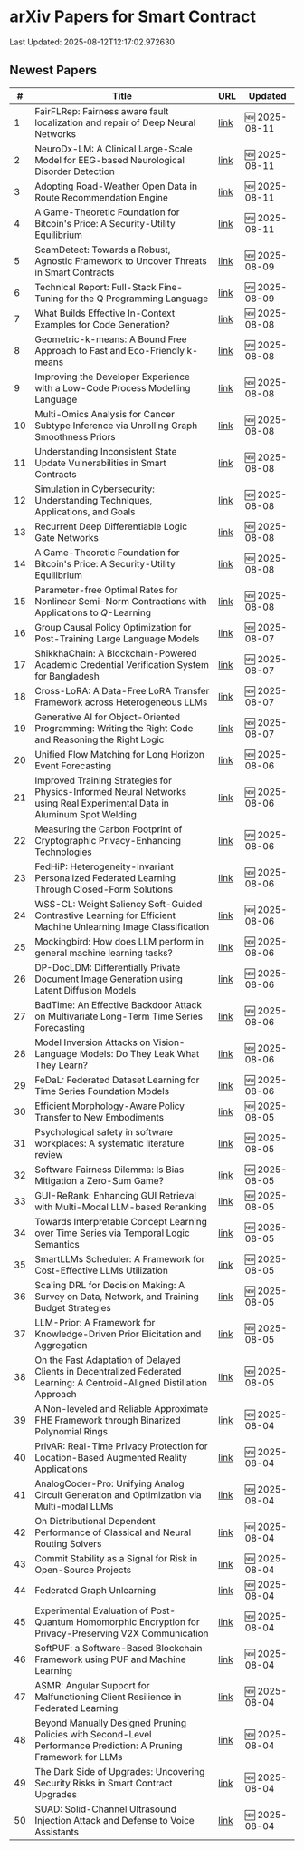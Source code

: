 # arXiv Papers for Smart Contract

Last Updated: 2025-08-12T12:17:02.972630

## Newest Papers

|\#|Title|URL|Updated|
|---|---|---|---|
|1|FairFLRep: Fairness aware fault localization and repair of Deep Neural Networks|[link](http://arxiv.org/abs/2508.08151v1)|🆕 2025-08-11|
|2|NeuroDx-LM: A Clinical Large-Scale Model for EEG-based Neurological Disorder Detection|[link](http://arxiv.org/abs/2508.08124v1)|🆕 2025-08-11|
|3|Adopting Road-Weather Open Data in Route Recommendation Engine|[link](http://arxiv.org/abs/2508.07881v1)|🆕 2025-08-11|
|4|A Game-Theoretic Foundation for Bitcoin's Price: A Security-Utility Equilibrium|[link](http://arxiv.org/abs/2508.06071v2)|🆕 2025-08-11|
|5|ScamDetect: Towards a Robust, Agnostic Framework to Uncover Threats in Smart Contracts|[link](http://arxiv.org/abs/2508.07094v1)|🆕 2025-08-09|
|6|Technical Report: Full-Stack Fine-Tuning for the Q Programming Language|[link](http://arxiv.org/abs/2508.06813v1)|🆕 2025-08-09|
|7|What Builds Effective In-Context Examples for Code Generation?|[link](http://arxiv.org/abs/2508.06414v1)|🆕 2025-08-08|
|8|Geometric-k-means: A Bound Free Approach to Fast and Eco-Friendly k-means|[link](http://arxiv.org/abs/2508.06353v1)|🆕 2025-08-08|
|9|Improving the Developer Experience with a Low-Code Process Modelling Language|[link](http://arxiv.org/abs/2508.06299v1)|🆕 2025-08-08|
|10|Multi-Omics Analysis for Cancer Subtype Inference via Unrolling Graph Smoothness Priors|[link](http://arxiv.org/abs/2508.06257v1)|🆕 2025-08-08|
|11|Understanding Inconsistent State Update Vulnerabilities in Smart Contracts|[link](http://arxiv.org/abs/2508.06192v1)|🆕 2025-08-08|
|12|Simulation in Cybersecurity: Understanding Techniques, Applications, and Goals|[link](http://arxiv.org/abs/2508.06106v1)|🆕 2025-08-08|
|13|Recurrent Deep Differentiable Logic Gate Networks|[link](http://arxiv.org/abs/2508.06097v1)|🆕 2025-08-08|
|14|A Game-Theoretic Foundation for Bitcoin's Price: A Security-Utility Equilibrium|[link](http://arxiv.org/abs/2508.06071v1)|🆕 2025-08-08|
|15|Parameter-free Optimal Rates for Nonlinear Semi-Norm Contractions with Applications to $Q$-Learning|[link](http://arxiv.org/abs/2508.05984v1)|🆕 2025-08-08|
|16|Group Causal Policy Optimization for Post-Training Large Language Models|[link](http://arxiv.org/abs/2508.05428v1)|🆕 2025-08-07|
|17|ShikkhaChain: A Blockchain-Powered Academic Credential Verification System for Bangladesh|[link](http://arxiv.org/abs/2508.05334v1)|🆕 2025-08-07|
|18|Cross-LoRA: A Data-Free LoRA Transfer Framework across Heterogeneous LLMs|[link](http://arxiv.org/abs/2508.05232v1)|🆕 2025-08-07|
|19|Generative AI for Object-Oriented Programming: Writing the Right Code and Reasoning the Right Logic|[link](http://arxiv.org/abs/2508.05005v1)|🆕 2025-08-07|
|20|Unified Flow Matching for Long Horizon Event Forecasting|[link](http://arxiv.org/abs/2508.04843v1)|🆕 2025-08-06|
|21|Improved Training Strategies for Physics-Informed Neural Networks using Real Experimental Data in Aluminum Spot Welding|[link](http://arxiv.org/abs/2508.04595v1)|🆕 2025-08-06|
|22|Measuring the Carbon Footprint of Cryptographic Privacy-Enhancing Technologies|[link](http://arxiv.org/abs/2508.04583v1)|🆕 2025-08-06|
|23|FedHiP: Heterogeneity-Invariant Personalized Federated Learning Through Closed-Form Solutions|[link](http://arxiv.org/abs/2508.04470v1)|🆕 2025-08-06|
|24|WSS-CL: Weight Saliency Soft-Guided Contrastive Learning for Efficient Machine Unlearning Image Classification|[link](http://arxiv.org/abs/2508.04308v1)|🆕 2025-08-06|
|25|Mockingbird: How does LLM perform in general machine learning tasks?|[link](http://arxiv.org/abs/2508.04279v1)|🆕 2025-08-06|
|26|DP-DocLDM: Differentially Private Document Image Generation using Latent Diffusion Models|[link](http://arxiv.org/abs/2508.04208v1)|🆕 2025-08-06|
|27|BadTime: An Effective Backdoor Attack on Multivariate Long-Term Time Series Forecasting|[link](http://arxiv.org/abs/2508.04189v1)|🆕 2025-08-06|
|28|Model Inversion Attacks on Vision-Language Models: Do They Leak What They Learn?|[link](http://arxiv.org/abs/2508.04097v1)|🆕 2025-08-06|
|29|FeDaL: Federated Dataset Learning for Time Series Foundation Models|[link](http://arxiv.org/abs/2508.04045v1)|🆕 2025-08-06|
|30|Efficient Morphology-Aware Policy Transfer to New Embodiments|[link](http://arxiv.org/abs/2508.03660v1)|🆕 2025-08-05|
|31|Psychological safety in software workplaces: A systematic literature review|[link](http://arxiv.org/abs/2508.03369v1)|🆕 2025-08-05|
|32|Software Fairness Dilemma: Is Bias Mitigation a Zero-Sum Game?|[link](http://arxiv.org/abs/2508.03323v1)|🆕 2025-08-05|
|33|GUI-ReRank: Enhancing GUI Retrieval with Multi-Modal LLM-based Reranking|[link](http://arxiv.org/abs/2508.03298v1)|🆕 2025-08-05|
|34|Towards Interpretable Concept Learning over Time Series via Temporal Logic Semantics|[link](http://arxiv.org/abs/2508.03269v1)|🆕 2025-08-05|
|35|SmartLLMs Scheduler: A Framework for Cost-Effective LLMs Utilization|[link](http://arxiv.org/abs/2508.03258v1)|🆕 2025-08-05|
|36|Scaling DRL for Decision Making: A Survey on Data, Network, and Training Budget Strategies|[link](http://arxiv.org/abs/2508.03194v1)|🆕 2025-08-05|
|37|LLM-Prior: A Framework for Knowledge-Driven Prior Elicitation and Aggregation|[link](http://arxiv.org/abs/2508.03766v1)|🆕 2025-08-05|
|38|On the Fast Adaptation of Delayed Clients in Decentralized Federated Learning: A Centroid-Aligned Distillation Approach|[link](http://arxiv.org/abs/2508.02993v1)|🆕 2025-08-05|
|39|A Non-leveled and Reliable Approximate FHE Framework through Binarized Polynomial Rings|[link](http://arxiv.org/abs/2508.02943v1)|🆕 2025-08-04|
|40|PrivAR: Real-Time Privacy Protection for Location-Based Augmented Reality Applications|[link](http://arxiv.org/abs/2508.02551v1)|🆕 2025-08-04|
|41|AnalogCoder-Pro: Unifying Analog Circuit Generation and Optimization via Multi-modal LLMs|[link](http://arxiv.org/abs/2508.02518v1)|🆕 2025-08-04|
|42|On Distributional Dependent Performance of Classical and Neural Routing Solvers|[link](http://arxiv.org/abs/2508.02510v1)|🆕 2025-08-04|
|43|Commit Stability as a Signal for Risk in Open-Source Projects|[link](http://arxiv.org/abs/2508.02487v1)|🆕 2025-08-04|
|44|Federated Graph Unlearning|[link](http://arxiv.org/abs/2508.02485v1)|🆕 2025-08-04|
|45|Experimental Evaluation of Post-Quantum Homomorphic Encryption for Privacy-Preserving V2X Communication|[link](http://arxiv.org/abs/2508.02461v1)|🆕 2025-08-04|
|46|SoftPUF: a Software-Based Blockchain Framework using PUF and Machine Learning|[link](http://arxiv.org/abs/2508.02438v1)|🆕 2025-08-04|
|47|ASMR: Angular Support for Malfunctioning Client Resilience in Federated Learning|[link](http://arxiv.org/abs/2508.02414v1)|🆕 2025-08-04|
|48|Beyond Manually Designed Pruning Policies with Second-Level Performance Prediction: A Pruning Framework for LLMs|[link](http://arxiv.org/abs/2508.02381v1)|🆕 2025-08-04|
|49|The Dark Side of Upgrades: Uncovering Security Risks in Smart Contract Upgrades|[link](http://arxiv.org/abs/2508.02145v1)|🆕 2025-08-04|
|50|SUAD: Solid-Channel Ultrasound Injection Attack and Defense to Voice Assistants|[link](http://arxiv.org/abs/2508.02116v1)|🆕 2025-08-04|
